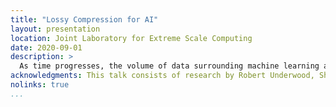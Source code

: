 ```yaml
---
title: "Lossy Compression for AI"
layout: presentation
location: Joint Laboratory for Extreme Scale Computing
date: 2020-09-01
description: >
  As time progresses, the volume of data surrounding machine learning and AI methods continues to grow from training, testing, and validation datasets to the models themselves. As the volume grows, there are increasing challenges in transporting and storing the data. Lossy compression techniques present the opportunity to drastically reduce the volume of data while maintaining or even improving upon the quality of the decisions made by AI. This talk presents a survey of novel research examining the effect of lossy compression on AI decision making in a variety of domains including medical data science and physics. We examine the effects of data ordering, error bounds, compression methodologies to make general recommendations from these and other areas regarding how to effectively leverage lossy compression in AI using the common LibPressio interface.
acknowledgments: This talk consists of research by Robert Underwood, Sheng Di, Jon C. Calhoun, and Franck Cappello
nolinks: true
...
```

